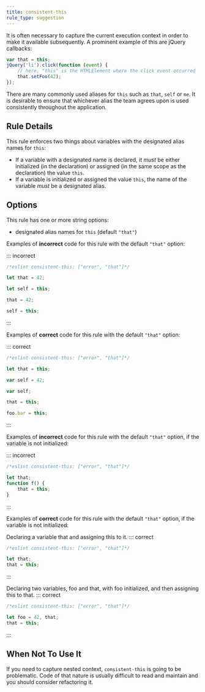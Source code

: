 ```yaml
---
title: consistent-this
rule_type: suggestion
---
```



It is often necessary to capture the current execution context in order to make it available subsequently. A prominent example of this are jQuery callbacks:

```js
var that = this;
jQuery('li').click(function (event) {
    // here, "this" is the HTMLElement where the click event occurred
    that.setFoo(42);
});
```

There are many commonly used aliases for `this` such as `that`, `self` or `me`. It is desirable to ensure that whichever alias the team agrees upon is used consistently throughout the application.

## Rule Details

This rule enforces two things about variables with the designated alias names for `this`:

* If a variable with a designated name is declared, it *must* be either initialized (in the declaration) or assigned (in the same scope as the declaration) the value `this`.
* If a variable is initialized or assigned the value `this`, the name of the variable *must* be a designated alias.

## Options

This rule has one or more string options:

* designated alias names for `this` (default `"that"`)

Examples of **incorrect** code for this rule with the default `"that"` option:

::: incorrect

```js
/*eslint consistent-this: ["error", "that"]*/

let that = 42;

let self = this;

that = 42;

self = this;
```

:::

Examples of **correct** code for this rule with the default `"that"` option:

::: correct

```js
/*eslint consistent-this: ["error", "that"]*/

let that = this;

var self = 42;

var self;

that = this;

foo.bar = this;
```

:::

Examples of **incorrect** code for this rule with the default `"that"` option, if the variable is not initialized:

::: incorrect

```js
/*eslint consistent-this: ["error", "that"]*/

let that;
function f() {
    that = this;
}
```

:::

Examples of **correct** code for this rule with the default `"that"` option, if the variable is not initialized:

Declaring a variable that and assigning this to it.
::: correct

```js
/*eslint consistent-this: ["error", "that"]*/

let that;
that = this;
```

:::

Declaring two variables, foo and that, with foo initialized, and then assigning this to that.
::: correct

```js
/*eslint consistent-this: ["error", "that"]*/

let foo = 42, that;
that = this;
```

:::

## When Not To Use It

If you need to capture nested context, `consistent-this` is going to be problematic. Code of that nature is usually difficult to read and maintain and you should consider refactoring it.
